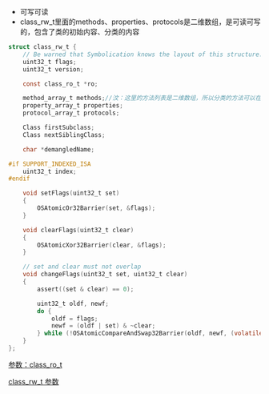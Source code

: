 - 可写可读
- class_rw_t里面的methods、properties、protocols是二维数组，是可读可写的，包含了类的初始内容、分类的内容

```objectivec
struct class_rw_t {
    // Be warned that Symbolication knows the layout of this structure.
    uint32_t flags;
    uint32_t version;

    const class_ro_t *ro;

    method_array_t methods;//汶：这里的方法列表是二维数组，所以分类的方法可以在运行时插入进来，或者动态给类添加方法和属性，如下
    property_array_t properties;
    protocol_array_t protocols;

    Class firstSubclass;
    Class nextSiblingClass;

    char *demangledName;

#if SUPPORT_INDEXED_ISA
    uint32_t index;
#endif

    void setFlags(uint32_t set) 
    {
        OSAtomicOr32Barrier(set, &flags);
    }

    void clearFlags(uint32_t clear) 
    {
        OSAtomicXor32Barrier(clear, &flags);
    }

    // set and clear must not overlap
    void changeFlags(uint32_t set, uint32_t clear) 
    {
        assert((set & clear) == 0);

        uint32_t oldf, newf;
        do {
            oldf = flags;
            newf = (oldf | set) & ~clear;
        } while (!OSAtomicCompareAndSwap32Barrier(oldf, newf, (volatile int32_t *)&flags));
    }
};
```

[参数：class_ro_t](https://www.notion.so/class_ro_t-b29ef9b61a194430ad81552886b00973)

[class_rw_t 参数](https://www.notion.so/class_rw_t-8787d7e7646d43d5bd9d4671c94ff3f2)
